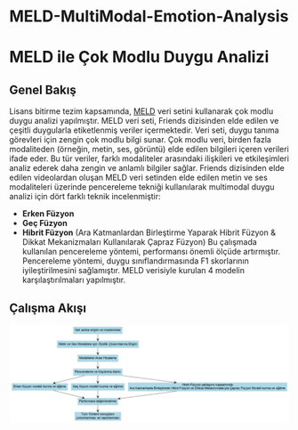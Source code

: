 # MELD-MultiModal-Emotion-Analysis
# MELD ile Çok Modlu Duygu Analizi

## Genel Bakış
Lisans bitirme tezim kapsamında, [MELD](https://github.com/declare-lab/MELD) veri setini kullanarak çok modlu duygu analizi yapılmıştır.
MELD veri seti, Friends dizisinden elde edilen ve çeşitli duygularla etiketlenmiş veriler içermektedir. Veri seti, duygu tanıma görevleri için zengin çok modlu bilgi sunar.
Çok modlu veri, birden fazla modaliteden (örneğin, metin, ses, görüntü) elde edilen bilgileri içeren verileri ifade eder. Bu tür veriler, farklı modaliteler arasındaki ilişkileri ve etkileşimleri analiz ederek daha zengin ve anlamlı bilgiler sağlar. Friends dizisinden elde edilen videolardan oluşan MELD veri setinden elde edilen metin ve ses modaliteleri üzerinde pencereleme tekniği kullanılarak multimodal duygu analizi için dört farklı teknik incelenmiştir: 
- **Erken Füzyon**
- **Geç Füzyon**
- **Hibrit Füzyon**  (Ara Katmanlardan Birleştirme Yaparak Hibrit Füzyon & Dikkat Mekanizmaları Kullanılarak Çapraz Füzyon)
Bu çalışmada kullanılan pencereleme yöntemi, performansı önemli ölçüde artırmıştır. Pencereleme yöntemi, duygu sınıflandırmasında F1 skorlarının iyileştirilmesini sağlamıştır. MELD verisiyle kurulan 4 modelin karşılaştırılmaları yapılmıştır.

## Çalışma Akışı
![image](https://github.com/ilkedercan/MELD-MultiModal-Emotion-Analysis/blob/main/ak%C4%B1%C5%9Fdiyagram%C4%B1.png)
